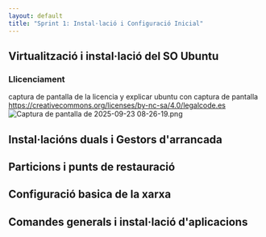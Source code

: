 ```yaml
---
layout: default
title: "Sprint 1: Instal·lació i Configuració Inicial"
---
```


## Virtualització i instal·lació del SO Ubuntu
### Llicenciament
captura de pantalla de la licencia y explicar ubuntu con captura de pantalla
 https://creativecommons.org/licenses/by-nc-sa/4.0/legalcode.es
 ![Captura de pantalla de 2025-09-23 08-26-19.png](images/screenshot.png)
## Instal·lacións duals i Gestors d'arrancada
## Particions i punts de restauració
## Configuració basica de la xarxa
## Comandes generals i instal·lació d'aplicacions


